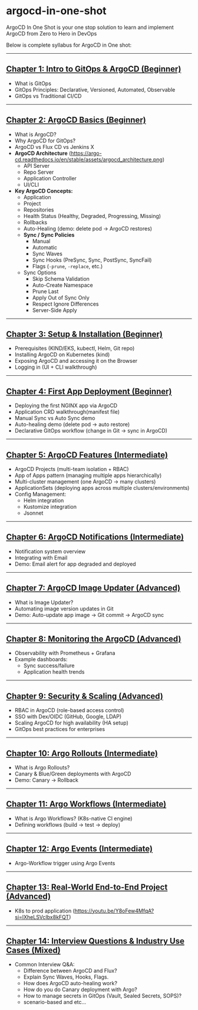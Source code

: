# argocd-in-one-shot
ArgoCD In One Shot is your one stop solution to learn and implement ArgoCD from Zero to Hero in DevOps

Below is complete syllabus for ArgoCD in One shot:

---

## [Chapter 1: Intro to GitOps & ArgoCD (Beginner)](./01_intro_to_gitops_argocd/)

- What is GitOps
- GitOps Principles: Declarative, Versioned, Automated, Observable
- GitOps vs Traditional CI/CD

---

## [Chapter 2: ArgoCD Basics (Beginner)](./02_argocd_basics/)

- What is ArgoCD?
- Why ArgoCD for GitOps?
- ArgoCD vs Flux CD vs Jenkins X
- **ArgoCD Architecture** (https://argo-cd.readthedocs.io/en/stable/assets/argocd_architecture.png)
    - API Server
    - Repo Server
    - Application Controller
    - UI/CLI
- **Key ArgoCD Concepts:**
    - Application
    - Project
    - Repositories
    - Health Status (Healthy, Degraded, Progressing, Missing)
    - Rollbacks
    - Auto-Healing (demo: delete pod → ArgoCD restores)
    - **Sync / Sync Policies**
        - Manual
        - Automatic
        - Sync Waves
        - Sync Hooks (PreSync, Sync, PostSync, SyncFail)
        - Flags (`-prune`, `-replace`, etc.)
    - Sync Options
        - Skip Schema Validation
        - Auto-Create Namespace
        - Prune Last
        - Apply Out of Sync Only
        - Respect Ignore Differences
        - Server-Side Apply

---

## [Chapter 3: Setup & Installation (Beginner)](./03_setup_installation/)

- Prerequisites (KIND/EKS, kubectl, Helm, Git repo)
- Installing ArgoCD on Kubernetes (kind)
- Exposing ArgoCD and accessing it on the Browser
- Logging in (UI + CLI walkthrough)

---

## [Chapter 4: First App Deployment (Beginner)](./04_first_app_deployment/)

- Deploying the first NGINX app via ArgoCD
- Application CRD walkthrough(manifest file)
- Manual Sync vs Auto Sync demo
- Auto-healing demo (delete pod → auto restore)
- Declarative GitOps workflow (change in Git → sync in ArgoCD)

---

## [Chapter 5: ArgoCD Features (Intermediate)](./05_argocd_features/)

- ArgoCD Projects (multi-team isolation + RBAC)
- App of Apps pattern (managing multiple apps hierarchically)
- Multi-cluster management (one ArgoCD → many clusters)
- ApplicationSets (deploying apps across multiple clusters/environments)
- Config Management:
    - Helm integration
    - Kustomize integration
    - Jsonnet

---

## [Chapter 6: ArgoCD Notifications (Intermediate)](./06_argocd_notifications/)

- Notification system overview
- Integrating with Email
- Demo: Email alert for app degraded and deployed

---

## [Chapter 7: ArgoCD Image Updater (Advanced)](./07_argocd_image_updater/)

- What is Image Updater?
- Automating image version updates in Git
- Demo: Auto-update app image → Git commit → ArgoCD sync

---

## [Chapter 8: Monitoring the ArgoCD (Advanced)](./08_monitoring_the_argocd/)

- Observability with Prometheus + Grafana
- Example dashboards:
    - Sync success/failure
    - Application health trends

---

## [Chapter 9: Security & Scaling (Advanced)](./09_security_scaling/)

- RBAC in ArgoCD (role-based access control)
- SSO with Dex/OIDC (GitHub, Google, LDAP)
- Scaling ArgoCD for high availability (HA setup)
- GitOps best practices for enterprises

---

## [Chapter 10: Argo Rollouts (Intermediate)](./10_argo_rollouts/)

- What is Argo Rollouts?
- Canary & Blue/Green deployments with ArgoCD
- Demo: Canary → Rollback

---

## [Chapter 11: Argo Workflows (Intermediate)](./11_argo_workflows/)

- What is Argo Workflows? (K8s-native CI engine)
- Defining workflows (build → test → deploy)

---

## [Chapter 12: Argo Events (Intermediate)](./12_argo_events/)

- Argo-Workflow trigger using Argo Events

---

## [Chapter 13: Real-World End-to-End Project (Advanced)](./13_real_world_end_to_end_project/)

- K8s to prod application (https://youtu.be/Y8oFew4MfqA?si=lXheLSVcIbx8kFQT)

---

## [Chapter 14: Interview Questions & Industry Use Cases (Mixed)](./14_interview_questions_industry_use_cases/)

- Common Interview Q&A:
    - Difference between ArgoCD and Flux?
    - Explain Sync Waves, Hooks, Flags.
    - How does ArgoCD auto-healing work?
    - How do you do Canary deployment with Argo?
    - How to manage secrets in GitOps (Vault, Sealed Secrets, SOPS)?
    - scenario-based and etc…